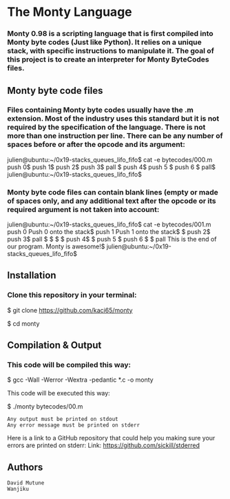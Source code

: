 # The Monty Language

### Monty 0.98 is a scripting language that is first compiled into Monty byte codes (Just like Python). It relies on a unique stack, with specific instructions to manipulate it. The goal of this project is to create an interpreter for Monty ByteCodes files.

## Monty byte code files

### Files containing Monty byte codes usually have the .m extension. Most of the industry uses this standard but it is not required by the specification of the language. There is not more than one instruction per line. There can be any number of spaces before or after the opcode and its argument:

julien@ubuntu:~/0x19-stacks_queues_lifo_fifo$ cat -e bytecodes/000.m
push 0$
push 1$
push 2$
  push 3$
                   pall    $
push 4$
    push 5    $
      push    6        $
pall$
julien@ubuntu:~/0x19-stacks_queues_lifo_fifo$

### Monty byte code files can contain blank lines (empty or made of spaces only, and any additional text after the opcode or its required argument is not taken into account:

julien@ubuntu:~/0x19-stacks_queues_lifo_fifo$ cat -e bytecodes/001.m
push 0 Push 0 onto the stack$
push 1 Push 1 onto the stack$
$
push 2$
  push 3$
                   pall    $
$
$
                           $
push 4$
$
    push 5    $
      push    6        $
$
pall This is the end of our program. Monty is awesome!$
julien@ubuntu:~/0x19-stacks_queues_lifo_fifo$

## Installation

### Clone this repository in your terminal:

$ git clone https://github.com/kaci65/monty

$ cd monty

## Compilation & Output

### This code will be compiled this way:

$ gcc -Wall -Werror -Wextra -pedantic *.c -o monty

This code will be executed this way:

$ ./monty bytecodes/00.m

    Any output must be printed on stdout
    Any error message must be printed on stderr

Here is a link to a GitHub repository that could help you making sure your errors are printed on stderr:
Link: https://github.com/sickill/stderred

## Authors
 
    David Mutune
    Wanjiku
